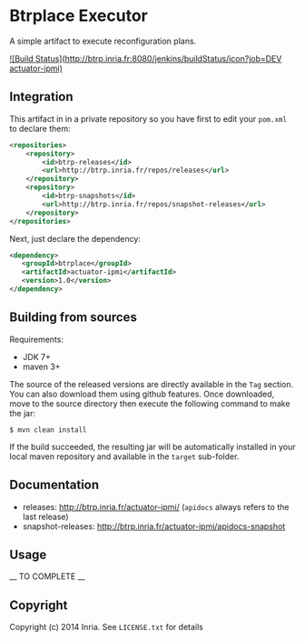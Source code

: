 # Btrplace Executor #

A simple artifact to execute reconfiguration plans.

[![Build Status](http://btrp.inria.fr:8080/jenkins/buildStatus/icon?job=DEV actuator-ipmi)](http://btrp.inria.fr:8080/jenkins/job/DEV%20actuator-ipmi/)

## Integration ##

This artifact in in a private repository so you have first to edit your `pom.xml` to declare them:

```xml
<repositories>
    <repository>
        <id>btrp-releases</id>
        <url>http://btrp.inria.fr/repos/releases</url>
    </repository>
    <repository>
        <id>btrp-snapshots</id>
        <url>http://btrp.inria.fr/repos/snapshot-releases</url>
    </repository>
</repositories>
```

Next, just declare the dependency:

```xml
<dependency>
   <groupId>btrplace</groupId>
   <artifactId>actuator-ipmi</artifactId>
   <version>1.0</version>
</dependency>
```

## Building from sources ##

Requirements:
* JDK 7+
* maven 3+

The source of the released versions are directly available in the `Tag` section.
You can also download them using github features.
Once downloaded, move to the source directory then execute the following command
to make the jar:

    $ mvn clean install

If the build succeeded, the resulting jar will be automatically
installed in your local maven repository and available in the `target` sub-folder.

## Documentation ##

* releases: http://btrp.inria.fr/actuator-ipmi/ (`apidocs` always refers to the last release)
* snapshot-releases: http://btrp.inria.fr/actuator-ipmi/apidocs-snapshot

## Usage ##

__ TO COMPLETE __

## Copyright ##
Copyright (c) 2014 Inria. See `LICENSE.txt` for details
